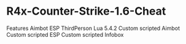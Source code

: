 # R4x-Counter-Strike-1.6-Cheat
Features Aimbot ESP ThirdPerson Lua 5.4.2 Custom scripted Aimbot Custom scripted ESP Custom scripted Infobox
